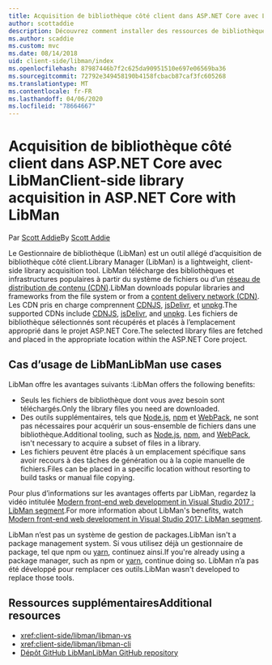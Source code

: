 ```yaml
---
title: Acquisition de bibliothèque côté client dans ASP.NET Core avec LibMan
author: scottaddie
description: Découvrez comment installer des ressources de bibliothèque côté client dans un projet ASP.NET Core à l’aide du Gestionnaire de bibliothèque (LibMan).
ms.author: scaddie
ms.custom: mvc
ms.date: 08/14/2018
uid: client-side/libman/index
ms.openlocfilehash: 87987446b7f2c625da90951510e697e06569ba36
ms.sourcegitcommit: 72792e349458190b4158fcbacb87caf3fc605268
ms.translationtype: MT
ms.contentlocale: fr-FR
ms.lasthandoff: 04/06/2020
ms.locfileid: "78664667"
---
```

# <a name="client-side-library-acquisition-in-aspnet-core-with-libman"></a><span data-ttu-id="ae337-103">Acquisition de bibliothèque côté client dans ASP.NET Core avec LibMan</span><span class="sxs-lookup"><span data-stu-id="ae337-103">Client-side library acquisition in ASP.NET Core with LibMan</span></span>

<span data-ttu-id="ae337-104">Par [Scott Addie](https://twitter.com/Scott_Addie)</span><span class="sxs-lookup"><span data-stu-id="ae337-104">By [Scott Addie](https://twitter.com/Scott_Addie)</span></span>

<span data-ttu-id="ae337-105">Le Gestionnaire de bibliothèque (LibMan) est un outil allégé d’acquisition de bibliothèque côté client.</span><span class="sxs-lookup"><span data-stu-id="ae337-105">Library Manager (LibMan) is a lightweight, client-side library acquisition tool.</span></span> <span data-ttu-id="ae337-106">LibMan télécharge des bibliothèques et infrastructures populaires à partir du système de fichiers ou d’un [réseau de distribution de contenu (CDN)](https://wikipedia.org/wiki/Content_delivery_network).</span><span class="sxs-lookup"><span data-stu-id="ae337-106">LibMan downloads popular libraries and frameworks from the file system or from a [content delivery network (CDN)](https://wikipedia.org/wiki/Content_delivery_network).</span></span> <span data-ttu-id="ae337-107">Les CDN pris en charge comprennent [CDNJS](https://cdnjs.com/), [jsDelivr](https://www.jsdelivr.com/), et [unpkg](https://unpkg.com/#/).</span><span class="sxs-lookup"><span data-stu-id="ae337-107">The supported CDNs include [CDNJS](https://cdnjs.com/), [jsDelivr](https://www.jsdelivr.com/), and [unpkg](https://unpkg.com/#/).</span></span> <span data-ttu-id="ae337-108">Les fichiers de bibliothèque sélectionnés sont récupérés et placés à l’emplacement approprié dans le projet ASP.NET Core.</span><span class="sxs-lookup"><span data-stu-id="ae337-108">The selected library files are fetched and placed in the appropriate location within the ASP.NET Core project.</span></span>

## <a name="libman-use-cases"></a><span data-ttu-id="ae337-109">Cas d’usage de LibMan</span><span class="sxs-lookup"><span data-stu-id="ae337-109">LibMan use cases</span></span>

<span data-ttu-id="ae337-110">LibMan offre les avantages suivants :</span><span class="sxs-lookup"><span data-stu-id="ae337-110">LibMan offers the following benefits:</span></span>

* <span data-ttu-id="ae337-111">Seuls les fichiers de bibliothèque dont vous avez besoin sont téléchargés.</span><span class="sxs-lookup"><span data-stu-id="ae337-111">Only the library files you need are downloaded.</span></span>
* <span data-ttu-id="ae337-112">Des outils supplémentaires, tels que [Node.js](https://nodejs.org), [npm](https://www.npmjs.com) et [WebPack](https://webpack.js.org), ne sont pas nécessaires pour acquérir un sous-ensemble de fichiers dans une bibliothèque.</span><span class="sxs-lookup"><span data-stu-id="ae337-112">Additional tooling, such as [Node.js](https://nodejs.org), [npm](https://www.npmjs.com), and [WebPack](https://webpack.js.org), isn't necessary to acquire a subset of files in a library.</span></span>
* <span data-ttu-id="ae337-113">Les fichiers peuvent être placés à un emplacement spécifique sans avoir recours à des tâches de génération ou à la copie manuelle de fichiers.</span><span class="sxs-lookup"><span data-stu-id="ae337-113">Files can be placed in a specific location without resorting to build tasks or manual file copying.</span></span>

<span data-ttu-id="ae337-114">Pour plus d’informations sur les avantages offerts par LibMan, regardez la vidéo intitulée [Modern front-end web development in Visual Studio 2017 : LibMan segment](https://channel9.msdn.com/Events/Build/2017/B8073#time=43m34s).</span><span class="sxs-lookup"><span data-stu-id="ae337-114">For more information about LibMan's benefits, watch [Modern front-end web development in Visual Studio 2017: LibMan segment](https://channel9.msdn.com/Events/Build/2017/B8073#time=43m34s).</span></span>

<span data-ttu-id="ae337-115">LibMan n’est pas un système de gestion de packages.</span><span class="sxs-lookup"><span data-stu-id="ae337-115">LibMan isn't a package management system.</span></span> <span data-ttu-id="ae337-116">Si vous utilisez déjà un gestionnaire de package, tel que npm ou [yarn](https://yarnpkg.com), continuez ainsi.</span><span class="sxs-lookup"><span data-stu-id="ae337-116">If you're already using a package manager, such as npm or [yarn](https://yarnpkg.com), continue doing so.</span></span> <span data-ttu-id="ae337-117">LibMan n’a pas été développé pour remplacer ces outils.</span><span class="sxs-lookup"><span data-stu-id="ae337-117">LibMan wasn't developed to replace those tools.</span></span>

## <a name="additional-resources"></a><span data-ttu-id="ae337-118">Ressources supplémentaires</span><span class="sxs-lookup"><span data-stu-id="ae337-118">Additional resources</span></span>

* <xref:client-side/libman/libman-vs>
* <xref:client-side/libman/libman-cli>
* [<span data-ttu-id="ae337-119">Dépôt GitHub LibMan</span><span class="sxs-lookup"><span data-stu-id="ae337-119">LibMan GitHub repository</span></span>](https://github.com/aspnet/LibraryManager)
